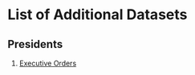 List of Additional Datasets
===========================

Presidents
----------
1. [Executive Orders](http://www.presidency.ucsb.edu/data/orders.php)
